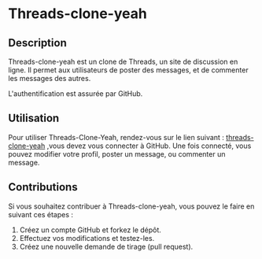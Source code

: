 # Threads-clone-yeah

## Description

Threads-clone-yeah est un clone de Threads, un site de discussion en ligne. Il permet aux utilisateurs de poster des messages, et de commenter les messages des autres.

L'authentification est assurée par GitHub.


## Utilisation

Pour utiliser Threads-Clone-Yeah, rendez-vous sur le lien suivant : [threads-clone-yeah](https://threads-clone-yeah.vercel.app/) ,vous devez vous connecter à GitHub. Une fois connecté, vous pouvez modifier votre profil, poster un message, ou commenter un message.

## Contributions

Si vous souhaitez contribuer à Threads-clone-yeah, vous pouvez le faire en suivant ces étapes :

1. Créez un compte GitHub et forkez le dépôt.
2. Effectuez vos modifications et testez-les.
3. Créez une nouvelle demande de tirage (pull request).


